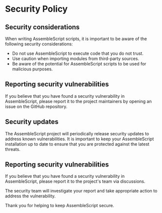 # Security Policy

## Security considerations

When writing AssembleScript scripts, it is important to be aware of the
following security considerations:

- Do not use AssembleScript to execute code that you do not trust.
- Use caution when importing modules from third-party sources.
- Be aware of the potential for AssembleScript scripts to be used for malicious
  purposes.

## Reporting security vulnerabilities

If you believe that you have found a security vulnerability in AssembleScript,
please report it to the project maintainers by opening an issue on the GitHub
repository.

## Security updates

The AssembleScript project will periodically release security updates to address
known vulnerabilities. It is important to keep your AssembleScript installation
up to date to ensure that you are protected against the latest threats.

## Reporting security vulnerabilities

If you believe that you have found a security vulnerability in AssembleScript,
please report it to the project's team via discussions.

The security team will investigate your report and take appropriate action to
address the vulnerability.

Thank you for helping to keep AssembleScript secure.
